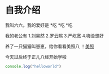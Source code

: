 # 自我介绍
我叫六六，我的爱好是
*吃
*吃
*吃

我的老公有
1.刘昊然
2.罗云熙
3.严屹宽
4.嗨没想好

养了一只猫猫叫崽崽，给你看看美照八
！[美照](/Users/lfy/Downloads/IMG_4368.PNG)

今天过后终于正儿八经开始学啦
```javascript
console.log("helloworld")
```
